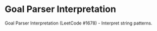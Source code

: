# Goal Parser Interpretation

Goal Parser Interpretation (LeetCode #1678) - Interpret string patterns.
